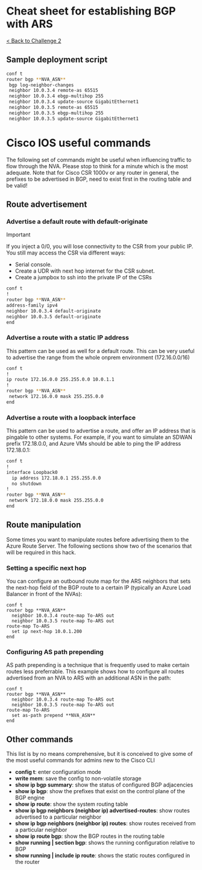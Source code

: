 # Cheat sheet for establishing BGP with ARS

[< Back to Challenge 2](../Challenge-02.md) 

## Sample deployment script

```bash
conf t
router bgp **NVA_ASN**
 bgp log-neighbor-changes
 neighbor 10.0.3.4 remote-as 65515
 neighbor 10.0.3.4 ebgp-multihop 255
 neighbor 10.0.3.4 update-source GigabitEthernet1
 neighbor 10.0.3.5 remote-as 65515
 neighbor 10.0.3.5 ebgp-multihop 255
 neighbor 10.0.3.5 update-source GigabitEthernet1
```

# Cisco IOS useful commands

The following set of commands might be useful when influencing traffic to flow through the NVA. Please stop to think for a minute which is the most adequate. Note that for Cisco CSR 1000v or any router in general, the prefixes to be advertised in BGP, need to exist first in the routing table and be valid!

## Route advertisement

### Advertise a default route with default-originate

> [!IMPORTANT]
> If you inject a 0/0, you will lose connectivity to the CSR from your public IP. You still may access the CSR via different ways:
> - Serial console. 
> - Create a UDR with next hop internet for the CSR subnet. 
> - Create a jumpbox to ssh into the private IP of the CSRs

```bash
conf t
!
router bgp **NVA_ASN**
address-family ipv4
neighbor 10.0.3.4 default-originate
neighbor 10.0.3.5 default-originate
end
``` 

### Advertise a route with a static IP address

This pattern can be used as well for a default route. This can be very useful to advertise the range from the whole onprem environment (172.16.0.0/16)

```bash
conf t
!
ip route 172.16.0.0 255.255.0.0 10.0.1.1
!
router bgp **NVA_ASN**
 network 172.16.0.0 mask 255.255.0.0
end
``` 

### Advertise a route with a loopback interface

This pattern can be used to advertise a route, and offer an IP address that is pingable to other systems. For example, if you want to simulate an SDWAN prefix 172.18.0.0, and Azure VMs should be able to ping the IP address 172.18.0.1:

```bash
conf t
!
interface Loopback0
  ip address 172.18.0.1 255.255.0.0
  no shutdown
!
router bgp **NVA_ASN**
 network 172.18.0.0 mask 255.255.0.0
end
``` 

## Route manipulation

Some times you want to manipulate routes before advertising them to the Azure Route Server. The following sections show two of the scenarios that will be required in this hack.

### Setting a specific next hop

You can configure an outbound route map for the ARS neighbors that sets the next-hop field of the BGP route to a certain IP (typically an Azure Load Balancer in front of the NVAs):

```
conf t
router bgp **NVA_ASN**
  neighbor 10.0.3.4 route-map To-ARS out
  neighbor 10.0.3.5 route-map To-ARS out
route-map To-ARS
  set ip next-hop 10.0.1.200
end
```

### Configuring AS path prepending

AS path prepending is a technique that is frequently used to make certain routes less preferrable. This example shows how to configure all routes advertised from an NVA to ARS with an additional ASN in the path:

```
conf t
router bgp **NVA_ASN**
  neighbor 10.0.3.4 route-map To-ARS out
  neighbor 10.0.3.5 route-map To-ARS out
route-map To-ARS
  set as-path prepend **NVA_ASN**
end
```

## Other commands

This list is by no means comprehensive, but it is conceived to give some of the most useful commands for admins new to the Cisco CLI

* **config t**: enter configuration mode
* **write mem**: save the config to non-volatile storage
* **show ip bgp summary**: show the status of configured BGP adjacencies
* **show ip bgp**: show the prefixes that exist on the control plane of the BGP engine
* **show ip route**: show the system routing table
* **show ip bgp neighbors (neighbor ip) advertised-routes**: show routes advertised to a particular neighbor
* **show ip bgp neighbors (neighbor ip) routes**: show routes received from a particular neighbor
* **show ip route bgp**: show the BGP routes in the routing table
* **show running | section bgp**: shows the running configuration relative to BGP
* **show running | include ip route**: shows the static routes configured in the router
